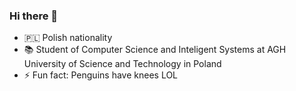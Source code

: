 ### Hi there 👋


- 🇵🇱 Polish nationality
- 📚 Student of Computer Science and Inteligent Systems at AGH University of Science and Technology in Poland 
- ⚡ Fun fact: Penguins have knees LOL
<!-- - 🔭 Currently working on Calculated project -->
<!-- - 💻 Website: https://sitaarz.github.io/ -->
<!-- - Fork link: https://github.com/BiDAlab/edBBdb -->
